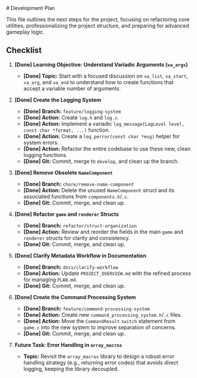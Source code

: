 <plan>
# Development Plan

This file outlines the next steps for the project, focusing on refactoring core utilities, professionalizing the project structure, and preparing for advanced gameplay logic.

## Checklist

1.  **[Done] Learning Objective: Understand Variadic Arguments (`va_args`)**
    -   **[Done] Topic:** Start with a focused discussion on `va_list`, `va_start`, `va_arg`, and `va_end` to understand how to create functions that accept a variable number of arguments.

2.  **[Done] Create the Logging System**
    -   **[Done] Branch:** `feature/logging-system`
    -   **[Done] Action:** Create `log.h` and `log.c`.
    -   **[Done] Action:** Implement a variadic `log_message(LogLevel level, const char *format, ...)` function.
    -   **[Done] Action:** Create a `log_perror(const char *msg)` helper for system errors.
    -   **[Done] Action:** Refactor the entire codebase to use these new, clean logging functions.
    -   **[Done] Git:** Commit, merge to `develop`, and clean up the branch.

3.  **[Done] Remove Obsolete `NameComponent`**
    -   **[Done] Branch:** `chore/remove-name-component`
    -   **[Done] Action:** Delete the unused `NameComponent` struct and its associated functions from `components.h`/`.c`.
    -   **[Done] Git:** Commit, merge, and clean up.

4.  **[Done] Refactor `game` and `renderer` Structs**
    -   **[Done] Branch:** `refactor/struct-organization`
    -   **[Done] Action:** Review and reorder the fields in the main `game` and `renderer` structs for clarity and consistency.
    -   **[Done] Git:** Commit, merge, and clean up.

5.  **[Done] Clarify Metadata Workflow in Documentation**
    -   **[Done] Branch:** `docs/clarify-workflow`
    -   **[Done] Action:** Update `PROJECT_OVERVIEW.md` with the refined process for managing `PLAN.md`.
    -   **[Done] Git:** Commit, merge, and clean up.

6.  **[Done] Create the Command Processing System**
    -   **[Done] Branch:** `feature/command-processing-system`
    -   **[Done] Action:** Create new `command_processing_system.h`/`.c` files.
    -   **[Done] Action:** Move the `CommandResult` `switch` statement from `game.c` into the new system to improve separation of concerns.
    -   **[Done] Git:** Commit, merge, and clean up.

7.  **Future Task: Error Handling in `array_macros`**
    -   **Topic:** Revisit the `array_macros` library to design a robust error handling strategy (e.g., returning error codes) that avoids direct logging, keeping the library decoupled.
</plan>